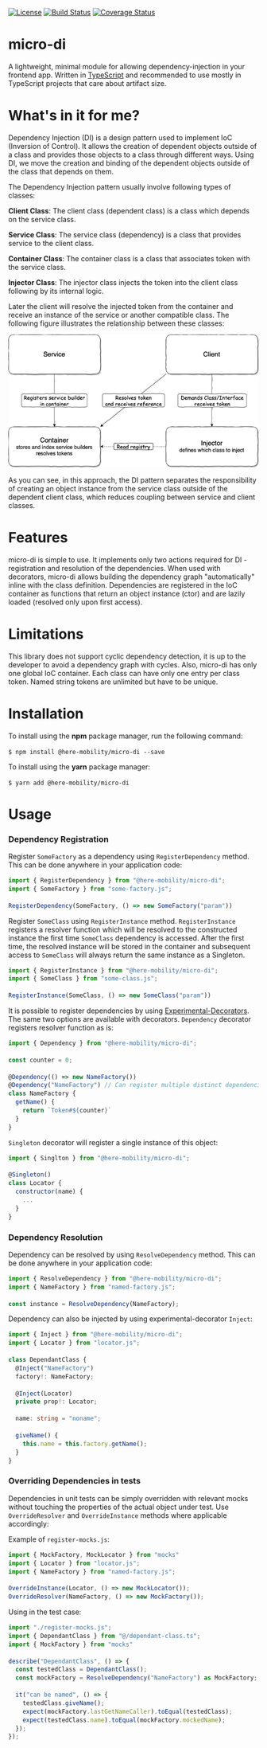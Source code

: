 [![License](https://img.shields.io/badge/license-MIT-ff69b4.svg)](https://github.com/kzlekk/ClassyFlux/raw/master/LICENSE)
[![Build Status](https://travis-ci.com/HereMobilityDevelopers/micro-di.svg?branch=master)](https://travis-ci.com/HereMobilityDevelopers/micro-di)
[![Coverage Status](https://coveralls.io/repos/github/HereMobilityDevelopers/micro-di/badge.svg?branch=master)](https://coveralls.io/github/HereMobilityDevelopers/micro-di?branch=master)

# micro-di

A lightweight, minimal module for allowing dependency-injection in your frontend app.
Written in [TypeScript](https://www.typescriptlang.org/) and recommended to use mostly in TypeScript projects that care about artifact size.

# What's in it for me?

Dependency Injection (DI) is a design pattern used to implement IoC (Inversion of Control). It allows the creation of dependent objects outside of a class and provides those objects to a class through different ways. Using DI, we move the creation and binding of the dependent objects outside of the class that depends on them.

The Dependency Injection pattern usually involve following types of classes:

**Client Class**: The client class (dependent class) is a class which depends on the service class.

**Service Class**: The service class (dependency) is a class that provides service to the client class.

**Container Class**: The container class is a class that associates token with the service class.

**Injector Class**: The injector class injects the token into the client class following by its internal logic.

Later the client will resolve the injected token from the container and receive an instance of the service or another compatible class. The following figure illustrates the relationship between these classes:

![alt text](dioc.png)

As you can see, in this approach, the DI pattern separates the responsibility of creating an object instance from the service class outside of the dependent client class, which reduces coupling between service and client classes.

# Features

micro-di is simple to use. It implements only two actions required for DI - registration and resolution of the dependencies. When used with decorators, micro-di allows building the dependency graph "automatically" inline with the class definition. Dependencies are registered in the IoC container as functions that return an object instance (ctor) and are lazily loaded (resolved only upon first access).

# Limitations

This library does not support cyclic dependency detection, it is up to the developer to avoid a dependency graph with cycles. Also, micro-di has only one global IoC container. Each class can have only one entry per class token. Named string tokens are unlimited but have to be unique.

# Installation

To install using the **npm** package manager, run the following command:

`$ npm install @here-mobility/micro-di --save`

To install using the **yarn** package manager:

`$ yarn add @here-mobility/micro-di`

# Usage

### Dependency Registration

Register `SomeFactory` as a dependency using `RegisterDependency` method. This can be done anywhere in your application code:

```js
import { RegisterDependency } from "@here-mobility/micro-di";
import { SomeFactory } from "some-factory.js";

RegisterDependency(SomeFactory, () => new SomeFactory("param"))
```

Register `SomeClass` using `RegisterInstance` method. `RegisterInstance` registers a resolver function which will be resolved to the constructed instance the first time `SomeClass` dependency is accessed. After the first time, the resolved instance will be stored in the container and subsequent access to `SomeClass` will always return the same instance as a Singleton.

```js
import { RegisterInstance } from "@here-mobility/micro-di";
import { SomeClass } from "some-class.js";

RegisterInstance(SomeClass, () => new SomeClass("param"))
```

It is possible to register dependencies by using [Experimental-Decorators](https://www.typescriptlang.org/docs/handbook/decorators.html). The same two options are available with decorators. `Dependency` decorator registers resolver function as is:

```js
import { Dependency } from "@here-mobility/micro-di";

const counter = 0;

@Dependency(() => new NameFactory())
@Dependency("NameFactory") // Can register multiple distinct dependencies
class NameFactory {
  getName() {
    return `Token#${counter}`
  }
}
```

`Singleton` decorator will register a single instance of this object:

```js
import { Singlton } from "@here-mobility/micro-di";

@Singleton()
class Locator {
  constructor(name) {
    ...
  }
}
```

### Dependency Resolution

Dependency can be resolved by using `ResolveDependency` method. This can be done anywhere in your application code:

```js
import { ResolveDependency } from "@here-mobility/micro-di";
import { NameFactory } from "named-factory.js";

const instance = ResolveDependency(NameFactory);

```

Dependency can also be injected by using experimental-decorator `Inject`:

```typescript
import { Inject } from "@here-mobility/micro-di";
import { Locator } from "locator.js";

class DependantClass {
  @Inject("NameFactory")
  factory!: NameFactory;

  @Inject(Locator)
  private prop!: Locator;

  name: string = "noname";

  giveName() {
    this.name = this.factory.getName();
  }
}
```

### Overriding Dependencies in tests

Dependencies in unit tests can be simply overridden with relevant mocks without touching the properties of the actual object under test. Use `OverrideResolver` and `OverrideInstance` methods where applicable accordingly:

Example of `register-mocks.js`:

 ```javascript
import { MockFactory, MockLocator } from "mocks"
import { Locator } from "locator.js";
import { NameFactory } from "named-factory.js";

OverrideInstance(Locator, () => new MockLocator());
OverrideResolver(NameFactory, () => new MockFactory());
```

Using in the test case:

```javascript
import "./register-mocks.js";
import { DependantClass } from "@/dependant-class.ts";
import { MockFactory } from "mocks"

describe("DependantClass", () => {
  const testedClass = DependantClass();
  const mockFactory = ResolveDependency("NameFactory") as MockFactory;

  it("can be named", () => {
    testedClass.giveName();
    expect(mockFactory.lastGetNameCaller).toEqual(testedClass);
    expect(testedClass.name).toEqual(mockFactory.mockedName);
  });
});

```
